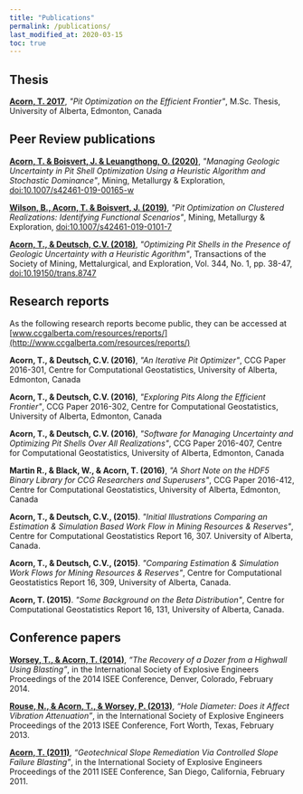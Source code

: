 ```yaml
---
title: "Publications"
permalink: /publications/
last_modified_at: 2020-03-15
toc: true
---
```

## Thesis
[**Acorn, T. 2017**](https://www.researchgate.net/publication/318862448_Pit_Optimization_on_the_Efficient_Frontier), *"Pit Optimization on the Efficient Frontier"*, M.Sc. Thesis, University of Alberta, Edmonton, Canada

## Peer Review publications


[**Acorn, T. & Boisvert, J. & Leuangthong, O. (2020)**](https://doi.org/10.1007/s42461-019-00165-w), *"Managing Geologic Uncertainty in Pit Shell Optimization Using a Heuristic Algorithm and Stochastic Dominance"*, Mining, Metallurgy & Exploration, [doi:10.1007/s42461-019-00165-w](https://doi.org/10.1007/s42461-019-00165-w)

[**Wilson, B., Acorn, T. & Boisvert, J. (2019)**](https://doi.org/10.19150/trans.8747), *"Pit Optimization on Clustered Realizations: Identifying Functional Scenarios"*, Mining, Metallurgy & Exploration, [doi:10.1007/s42461-019-0101-7](https://doi.org/10.1007/s42461-019-0101-7)

[**Acorn, T., & Deutsch, C.V. (2018)**](https://doi.org/10.19150/trans.8747), *"Optimizing Pit Shells in the Presence of Geologic Uncertainty with a Heuristic Agorithm"*, Transactions of the Society of Mining, Mettalurgical, and Exploration, Vol. 344, No. 1, pp. 38-47, [doi:10.19150/trans.8747](https://doi.org/10.19150/trans.8747)

## Research reports

As the following research reports become public, they can be accessed at [www.ccgalberta.com/resources/reports/](http://www.ccgalberta.com/resources/reports/)

**Acorn, T., & Deutsch, C.V. (2016)**, *"An Iterative Pit Optimizer"*, CCG Paper 2016-301, Centre for Computational Geostatistics, University of Alberta, Edmonton, Canada

**Acorn, T., & Deutsch, C.V. (2016)**, *"Exploring Pits Along the Efficient Frontier"*, CCG Paper 2016-302, Centre for Computational Geostatistics, University of Alberta, Edmonton, Canada

**Acorn, T., & Deutsch, C.V. (2016)**, *"Software for Managing Uncertainty and Optimizing Pit Shells Over All Realizations"*, CCG Paper 2016-407, Centre for Computational Geostatistics, University of Alberta, Edmonton, Canada

**Martin R., & Black, W., & Acorn, T. (2016)**, *"A Short Note on the HDF5 Binary Library for CCG Researchers and Superusers"*, CCG Paper 2016-412, Centre for Computational Geostatistics, University of Alberta, Edmonton, Canada

**Acorn, T., & Deutsch, C.V., (2015)**. *"Initial Illustrations Comparing an Estimation &amp; Simulation Based Work Flow in Mining Resources &amp; Reserves"*, Centre for Computational Geostatistics Report 16, 307. University of Alberta, Canada.

**Acorn, T., & Deutsch, C.V., (2015)**. *"Comparing Estimation &amp; Simulation Work Flows for Mining Resources &amp; Reserves"*, Centre for Computational Geostatistics Report 16, 309, University of Alberta, Canada.

**Acorn, T. (2015)**. *"Some Background on the Beta Distribution"*, Centre for Computational Geostatistics Report 16, 131, University of Alberta, Canada.


## Conference papers

[**Worsey, T., & Acorn, T. (2014)**](http://www.tyleracorn.com/wp-content/uploads/2018/10/the_recovery_of_a_dozer_from_a_highwall_using_blasting.pdf), *“The Recovery of a Dozer from a Highwall Using Blasting”*, in the International Society of Explosive Engineers Proceedings of the 2014 ISEE Conference, Denver, Colorado, February 2014.

[**Rouse, N., & Acorn, T., & Worsey, P. (2013)**](http://www.tyleracorn.com/wp-content/uploads/2018/10/hole_diameter_-_does_it_affect_vibration_attenuation.pdf), *“Hole Diameter: Does it Affect Vibration Attenuation”*, in the International Society of Explosive Engineers Proceedings of the 2013 ISEE Conference, Fort Worth, Texas, February 2013.

[**Acorn, T. (2011)**](https://www.researchgate.net/publication/269698726_Geotechnical_Slope_Remediation_Via_RC-drilling_And_Controlled_Slope_Failure_Blasting), *“Geotechnical Slope Remediation Via Controlled Slope Failure Blasting”*, in the International Society of Explosive Engineers Proceedings of the 2011 ISEE Conference, San Diego, California, February 2011.
